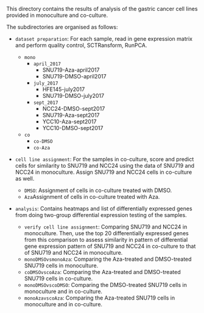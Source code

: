This directory contains the results of analysis of the gastric cancer cell lines provided in monoculture and co-culture.

The subdirectories are organised as follows:

* `dataset preparation`: For each sample, read in gene expression matrix and perform quality control, SCTRansform, RunPCA.
  * `mono`
    * `april_2017`
      * SNU719-Aza-april2017
      * SNU719-DMSO-april2017
    * `july_2017`
      * HFE145-july2017
      * SNU719-DMSO-july2017
    * `sept_2017`
      * NCC24-DMSO-sept2017
      * SNU719-Aza-sept2017
      * YCC10-Aza-sept2017
      * YCC10-DMSO-sept2017
  * `co`
    * `co-DMSO`
    * `co-Aza`
    
* `cell line assignment`: For the samples in co-culture, score and predict cells for similarity to SNU719 and NCC24 using the data of SNU719 and NCC24 in monoculture. Assign SNU719 and NCC24 cells in co-culture as well.
  * `DMSO`: Assignment of cells in co-culture treated with DMSO.
  * `Aza`Assignment of cells in co-culture treated with Aza.

*  `analysis`: Contains heatmaps and list of differentially expressed genes from doing two-group differential expression testing of the samples.
   * `verify cell line assignment`: Comparing SNU719 and NCC24 in monoculture. Then, use the top 20 differentially expressed genes from this comparison to assess similarity in pattern of differential gene expression pattern of SNU719 and NCC24 in co-culture to that of SNU719 and NCC24 in monoculture.
   * `monoDMSOvsmonoAza`: Comparing the Aza-treated and DMSO-treated SNU719 cells in monoculture.
   * `coDMSOvscoAza`: Comparing the Aza-treated and DMSO-treated SNU719 cells in co-culture.
   * `monoDMSOvscoDMSO`: Comparing the DMSO-treated SNU719 cells in monoculture and in co-culture.
   * `monoAzavscoAza`: Comparing the Aza-treated SNU719 cells in monoculture and in co-culture.


